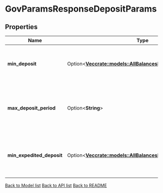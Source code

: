# GovParamsResponseDepositParams

## Properties

Name | Type | Description | Notes
------------ | ------------- | ------------- | -------------
**min_deposit** | Option<[**Vec<crate::models::AllBalancesResponseBalancesInner>**](AllBalances_response_balances_inner.md)> | Minimum deposit for a proposal to enter voting period. | [optional]
**max_deposit_period** | Option<**String**> | Maximum period for Atom holders to deposit on a proposal. Initial value: 2  months. | [optional]
**min_expedited_deposit** | Option<[**Vec<crate::models::AllBalancesResponseBalancesInner>**](AllBalances_response_balances_inner.md)> | Minimum expedited deposit for a proposal to enter voting period. | [optional]

[Back to Model list](../README.md#documentation-for-models) [Back to API list](../README.md#documentation-for-api-endpoints) [Back to README](../README.md)


